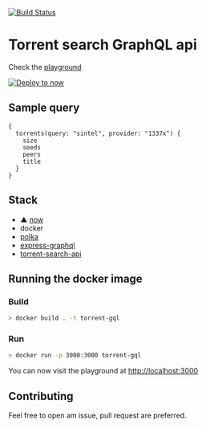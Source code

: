 [![Build Status](https://travis-ci.com/ricardocasares/torrent-gql.svg?branch=master)](https://travis-ci.com/ricardocasares/torrent-gql)

# Torrent search GraphQL api

Check the [playground](https://torrent-gql.analogic.al)

[![Deploy to now](https://deploy.now.sh/static/button.svg)](https://deploy.now.sh/?repo=https://github.com/ricardocasares/torrent-gql)

## Sample query

```gql
{
  torrents(query: "sintel", provider: "1337x") {
    size
    seeds
    peers
    title
  }
}
```

## Stack

- ▲ [now](https://now.sh)
- docker
- [polka](https://github.com/lukeed/polka)
- [express-graphql](https://github.com/graphql/express-graphql)
- [torrent-search-api](https://github.com/JimmyLaurent/torrent-search-api)

## Running the docker image

### Build

```bash
> docker build . -t torrent-gql
```

### Run

```bash
> docker run -p 3000:3000 torrent-gql
```

You can now visit the playground at [http://localhost:3000](http://localhost:3000)

## Contributing

Feel free to open am issue, pull request are preferred.
